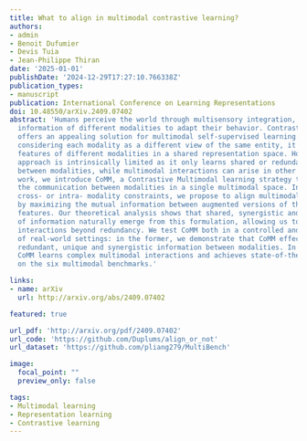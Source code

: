 ```yaml
---
title: What to align in multimodal contrastive learning?
authors:
- admin
- Benoit Dufumier
- Devis Tuia
- Jean-Philippe Thiran
date: '2025-01-01'
publishDate: '2024-12-29T17:27:10.766338Z'
publication_types:
- manuscript
publication: International Conference on Learning Representations
doi: 10.48550/arXiv.2409.07402
abstract: 'Humans perceive the world through multisensory integration, blending the
  information of different modalities to adapt their behavior. Contrastive learning
  offers an appealing solution for multimodal self-supervised learning. Indeed, by
  considering each modality as a different view of the same entity, it learns to align
  features of different modalities in a shared representation space. However, this
  approach is intrinsically limited as it only learns shared or redundant information
  between modalities, while multimodal interactions can arise in other ways. In this
  work, we introduce CoMM, a Contrastive Multimodal learning strategy that enables
  the communication between modalities in a single multimodal space. Instead of imposing
  cross- or intra- modality constraints, we propose to align multimodal representations
  by maximizing the mutual information between augmented versions of these multimodal
  features. Our theoretical analysis shows that shared, synergistic and unique terms
  of information naturally emerge from this formulation, allowing us to estimate multimodal
  interactions beyond redundancy. We test CoMM both in a controlled and in a series
  of real-world settings: in the former, we demonstrate that CoMM effectively captures
  redundant, unique and synergistic information between modalities. In the latter,
  CoMM learns complex multimodal interactions and achieves state-of-the-art results
  on the six multimodal benchmarks.'

links:
- name: arXiv
  url: http://arxiv.org/abs/2409.07402

featured: true

url_pdf: 'http://arxiv.org/pdf/2409.07402'
url_code: 'https://github.com/Duplums/align_or_not'
url_dataset: 'https://github.com/pliang279/MultiBench'

image:
  focal_point: ""
  preview_only: false

tags:
- Multimodal learning
- Representation learning
- Contrastive learning
---
```

